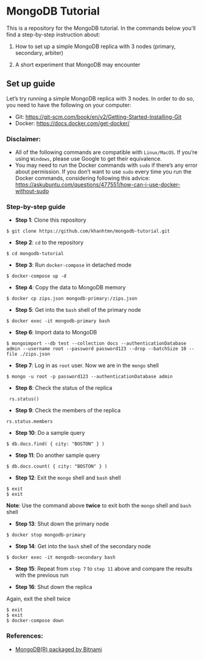 # MongoDB Tutorial

This is a repository for the MongoDB tutorial. In the commands below you'll find a step-by-step instruction about:

1. How to set up a simple MongoDB replica with 3 nodes (primary, secondary, arbiter)

2. A short experiment that MongoDB may encounter

## Set up guide

Let’s try running a simple MongoDB replica with 3 nodes. In order to do so, you need to have the following on your computer:

- Git: https://git-scm.com/book/en/v2/Getting-Started-Installing-Git
- Docker: https://docs.docker.com/get-docker/

### Disclaimer:

- All of the following commands are compatible with `Linux/MacOS`. If you’re using `Windows`, please use Google to get their equivalence.
- You may need to run the Docker commands with `sudo` if there’s any error about permission. If you don’t want to use `sudo` every time you run the Docker commands, considering following this advice: https://askubuntu.com/questions/477551/how-can-i-use-docker-without-sudo

### Step-by-step guide

- **Step 1**: Clone this repository

```$ git clone https://github.com/khanhtmn/mongodb-tutorial.git```

- **Step 2**: `cd` to the repository

```$ cd mongodb-tutorial```

- **Step 3**: Run `docker-compose` in detached mode

```$ docker-compose up -d```

- **Step 4**: Copy the data to MongoDB memory

```$ docker cp zips.json mongodb-primary:/zips.json```

- **Step 5**: Get into the `bash` shell of the primary node

```$ docker exec -it mongodb-primary bash```

- **Step 6**: Import data to MongoDB

```$ mongoimport --db test --collection docs --authenticationDatabase admin --username root --password password123 --drop --batchSize 10 --file ./zips.json```

- **Step 7**: Log in as `root` user. Now we are in the `mongo` shell

```$ mongo -u root -p password123 --authenticationDatabase admin```

- **Step 8**: Check the status of the replica

``` rs.status()```

- **Step 9**: Check the members of the replica

```rs.status.members```

- **Step 10**: Do a sample query

```$ db.docs.find( { city: "BOSTON" } )```

- **Step 11**: Do another sample query

```$ db.docs.count( { city: "BOSTON" } )```

- **Step 12**: Exit the `mongo` shell and `bash` shell

```
$ exit
$ exit
``` 

**Note**: Use the command above **twice** to exit both the `mongo` shell and `bash` shell

- **Step 13**: Shut down the primary node

```$ docker stop mongodb-primary```

- **Step 14**: Get into the `bash` shell of the secondary node

```$ docker exec -it mongodb-secondary bash```

- **Step 15**: Repeat from `step 7` to `step 11` above and compare the results with the previous run

- **Step 16**: Shut down the replica

Again, exit the shell twice

```
$ exit
$ exit
$ docker-compose down
```

### References:
- [MongoDB(R) packaged by Bitnami](https://github.com/bitnami/bitnami-docker-mongodb)
